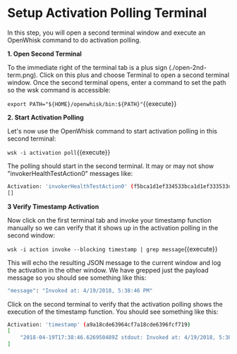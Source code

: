 # Setup Activation Polling Terminal

In this step, you will open a second terminal window and execute an OpenWhisk command to do activation polling.

**1. Open Second Terminal**

To the immediate right of the terminal tab is a plus sign (./open-2nd-term.png).  Click on this plus and choose 
Terminal to open a second terminal window.  Once the second terminal opens, enter a command to set the path so
the wsk command is accessible:

``export PATH="${HOME}/openwhisk/bin:${PATH}"``{{execute}}

**2. Start Activation Polling**

Let's now use the OpenWhisk command to start activation polling in this second terminal:

``wsk -i activation poll``{{execute}}

The polling should start in the second terminal.  It may or may not show "invokerHealthTestAction0" messages like:

```sh
Activation: 'invokerHealthTestAction0' (f5bca1d1ef334533bca1d1ef333533de)
[]
```

**3 Verify Timestamp Activation**

Now click on the first terminal tab and invoke your timestamp function manually so we can verify that it shows up in the 
activation polling in the second window:

``wsk -i action invoke --blocking timestamp | grep message``{{execute}}

This will echo the resulting JSON message to the current window and log the activation in the other window.  We have
grepped just the payload message so you should see something like this:

```sh
"message": "Invoked at: 4/19/2018, 5:38:46 PM"
```

Click on the second terminal to verify that the activation polling shows the execution of the timestamp function.
You should see something like this:

```sh
Activation: 'timestamp' (a9a18cde63964cf7a18cde6396fcf719)
[
    "2018-04-19T17:38:46.626950489Z stdout: Invoked at: 4/19/2018, 5:38:46 PM"
]
```
